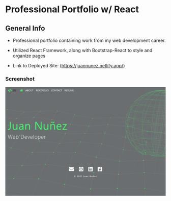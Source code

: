 # Professional Portfolio w/ React

## General Info

*   Professional portfolio containing work from my web development career. 

*   Utilized React Framework, along with Bootstrap-React to style and organize pages

*   Link to Deployed Site: (https://juannunez.netlify.app/)

### Screenshot

![Screenshot of completed website](homepage.png)
